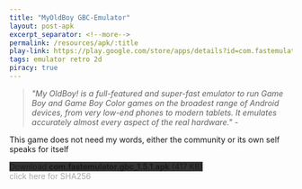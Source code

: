```yaml
---
title: "MyOldBoy GBC-Emulator"
layout: post-apk
excerpt_separator: <!--more-->
permalink: /resources/apk/:title
play-link: https://play.google.com/store/apps/details?id=com.fastemulator.gbc
tags: emulator retro 2d
piracy: true
---
```


> _"My OldBoy! is a full-featured and super-fast emulator to run Game Boy and Game Boy Color games on the broadest range of Android devices, from very low-end phones to modern tablets. It emulates accurately almost every aspect of the real hardware." - <a href="" target="_blank"></a>_

This game does not need my words, either the community or its own self speaks for itself

<div class="text-center">
    <a class="btn btn-dark btn-block w-100" onclick='apk("com.fastemulator.gbc_1.5.1.apk")' target="_blank" style="text-decoration: none; background-color: #333;"> Download <b>com.fastemulator.gbc_1.5.1.apk</b> (417 KB)</a>
</div>
<span onclick="javascript:this.innerHTML = '';" style="color:#0005;" class="text-center">click here for SHA256</span>

